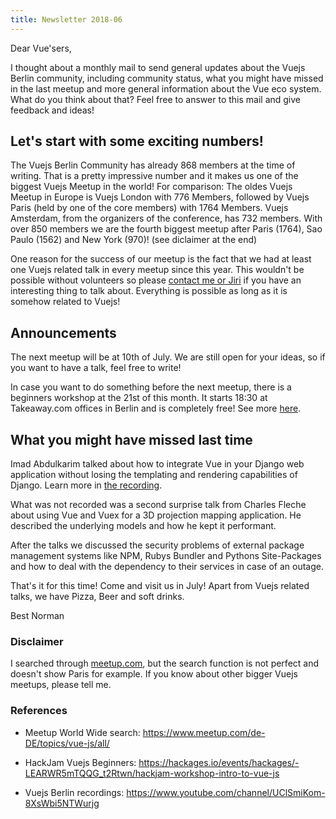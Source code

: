 ```yaml
---
title: Newsletter 2018-06
---
```


Dear Vue'sers,

I thought about a monthly mail to send general updates about the Vuejs Berlin community, including community status, what you might have missed in the last meetup and more general information about the Vue eco system. What do you think about that? Feel free to answer to this mail and give feedback and ideas!

Let's start with some exciting numbers!
---------------------------------------

The Vuejs Berlin Community has already 868 members at the time of writing. That is a pretty impressive number and it makes us one of the biggest Vuejs Meetup in the world! For comparison: The oldes Vuejs Meetup in Europe is Vuejs London with 776 Members, followed by Vuejs Paris (held by one of the core members) with 1764 Members. Vuejs Amsterdam, from the organizers of the conference, has 732 members. With over 850 members we are the fourth biggest meetup after Paris (1764), Sao Paulo (1562) and New York (970)! (see diclaimer at the end)

One reason for the success of our meetup is the fact that we had at least one Vuejs related talk in every meetup since this year. This wouldn't be possible without volunteers so please [contact me or Jiri](https://www.meetup.com/de-DE/Vue-js-Berlin/members/?op=leaders) if you have an interesting thing to talk about. Everything is possible as long as it is somehow related to Vuejs!

Announcements
-------------

The next meetup will be at 10th of July. We are still open for your ideas, so if you want to have a talk, feel free to write!

In case you want to do something before the next meetup, there is a beginners workshop at the 21st of this month. It starts 18:30 at Takeaway.com offices in Berlin and is completely free! See more [here](https://hackages.io/events/hackages/-LEARWR5mTQQG_t2Rtwn/hackjam-workshop-intro-to-vue-js).

What you might have missed last time
------------------------------------

Imad Abdulkarim talked about how to integrate Vue in your Django web application without losing the templating and rendering capabilities of Django. Learn more in [the recording](https://www.youtube.com/watch?v=7b2wRpeaCaE).

What was not recorded was a second surprise talk from Charles Fleche about using Vue and Vuex for a 3D projection mapping application. He described the underlying models and how he kept it performant.

After the talks we discussed the security problems of external package management systems like NPM, Rubys Bundler and Pythons Site-Packages and how to deal with the dependency to their services in case of an outage.

That's it for this time! Come and visit us in July! Apart from Vuejs related talks, we have Pizza, Beer and soft drinks.

Best
Norman


### Disclaimer

I searched through [meetup.com](https://www.meetup.com/de-DE/topics/vue-js/all/), but the search function is not perfect and doesn't show Paris for example. If you know about other bigger Vuejs meetups, please tell me.

### References

 * Meetup World Wide search: https://www.meetup.com/de-DE/topics/vue-js/all/

 * HackJam Vuejs Beginners: https://hackages.io/events/hackages/-LEARWR5mTQQG_t2Rtwn/hackjam-workshop-intro-to-vue-js

 * Vuejs Berlin recordings: https://www.youtube.com/channel/UClSmiKom-8XsWbi5NTWurjg
